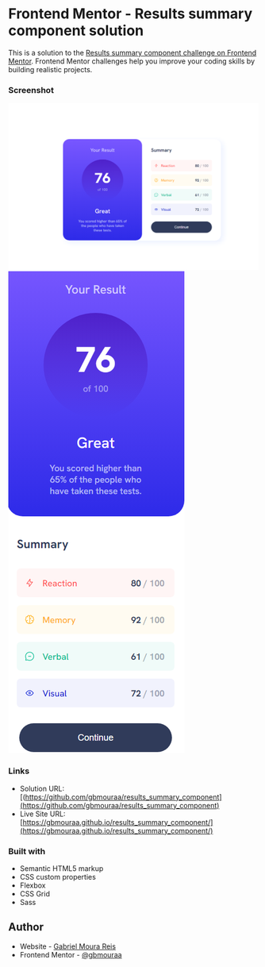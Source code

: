 # Frontend Mentor - Results summary component solution

This is a solution to the [Results summary component challenge on Frontend Mentor](https://www.frontendmentor.io/challenges/results-summary-component-CE_K6s0maV). Frontend Mentor challenges help you improve your coding skills by building realistic projects. 

### Screenshot

![](./screenshot/desktop.png)
![](./screenshot/mobile.png)


### Links

- Solution URL: [(https://github.com/gbmouraa/results_summary_component](https://github.com/gbmouraa/results_summary_component)
- Live Site URL: [https://gbmouraa.github.io/results_summary_component/](https://gbmouraa.github.io/results_summary_component/)

### Built with

- Semantic HTML5 markup
- CSS custom properties
- Flexbox
- CSS Grid
- Sass

## Author

- Website - [Gabriel Moura Reis](https://github.com/gbmouraa)
- Frontend Mentor - [@gbmouraa](https://www.frontendmentor.io/profile/gbmouraa)
